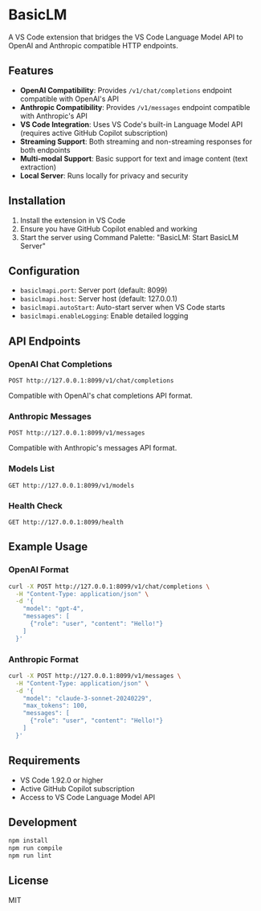 # BasicLM

A VS Code extension that bridges the VS Code Language Model API to OpenAI and Anthropic compatible HTTP endpoints.

## Features

- **OpenAI Compatibility**: Provides `/v1/chat/completions` endpoint compatible with OpenAI's API
- **Anthropic Compatibility**: Provides `/v1/messages` endpoint compatible with Anthropic's API  
- **VS Code Integration**: Uses VS Code's built-in Language Model API (requires active GitHub Copilot subscription)
- **Streaming Support**: Both streaming and non-streaming responses for both endpoints
- **Multi-modal Support**: Basic support for text and image content (text extraction)
- **Local Server**: Runs locally for privacy and security

## Installation

1. Install the extension in VS Code
2. Ensure you have GitHub Copilot enabled and working
3. Start the server using Command Palette: "BasicLM: Start BasicLM Server"

## Configuration

- `basiclmapi.port`: Server port (default: 8099)
- `basiclmapi.host`: Server host (default: 127.0.0.1) 
- `basiclmapi.autoStart`: Auto-start server when VS Code starts
- `basiclmapi.enableLogging`: Enable detailed logging

## API Endpoints

### OpenAI Chat Completions
```
POST http://127.0.0.1:8099/v1/chat/completions
```

Compatible with OpenAI's chat completions API format.

### Anthropic Messages
```  
POST http://127.0.0.1:8099/v1/messages
```

Compatible with Anthropic's messages API format.

### Models List
```
GET http://127.0.0.1:8099/v1/models
```

### Health Check
```
GET http://127.0.0.1:8099/health
```

## Example Usage

### OpenAI Format
```bash
curl -X POST http://127.0.0.1:8099/v1/chat/completions \
  -H "Content-Type: application/json" \
  -d '{
    "model": "gpt-4",
    "messages": [
      {"role": "user", "content": "Hello!"}
    ]
  }'
```

### Anthropic Format
```bash
curl -X POST http://127.0.0.1:8099/v1/messages \
  -H "Content-Type: application/json" \
  -d '{
    "model": "claude-3-sonnet-20240229",
    "max_tokens": 100,
    "messages": [
      {"role": "user", "content": "Hello!"}
    ]
  }'
```

## Requirements

- VS Code 1.92.0 or higher
- Active GitHub Copilot subscription
- Access to VS Code Language Model API

## Development

```bash
npm install
npm run compile
npm run lint
```

## License

MIT